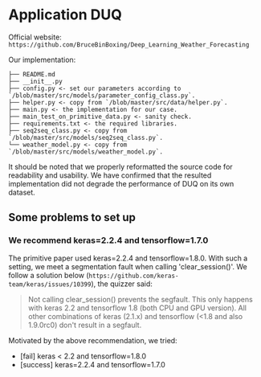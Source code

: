 # Application DUQ

Official website: `https://github.com/BruceBinBoxing/Deep_Learning_Weather_Forecasting`

Our implementation: 

```
├── README.md
├── __init__.py
├── config.py <- set our parameters according to `/blob/master/src/models/parameter_config_class.py`.
├── helper.py <- copy from `/blob/master/src/data/helper.py`.
├── main.py <- the implementation for our case. 
├── main_test_on_primitive_data.py <- sanity check.
├── requirements.txt <- the required libraries.
├── seq2seq_class.py <- copy from `/blob/master/src/models/seq2seq_class.py`.
└── weather_model.py <- copy from `/blob/master/src/models/weather_model.py`.
```

It should be noted that we properly reformatted the source code for readability and usability. We have confirmed that the resulted implementation did not degrade the performance of DUQ on its own dataset.

## Some problems to set up 

### We recommend keras=2.2.4 and tensorflow=1.7.0

The primitive paper used keras=2.2.4 and tensorflow=1.8.0. With such a setting, we meet a segmentation fault when calling 'clear_session()'. We follow a solution below (`https://github.com/keras-team/keras/issues/10399`), the quizzer said: 
> Not calling clear_session() prevents the segfault. This only happens with keras 2.2 and tensorflow 1.8 (both CPU and GPU version). All other combinations of keras (2.1.x) and tensorflow (<1.8 and also 1.9.0rc0) don't result in a segfault.

Motivated by the above recommendation, we tried:

- [fail]  keras < 2.2 and tensorflow=1.8.0
- [success] keras=2.2.4 and tensorflow=1.7.0